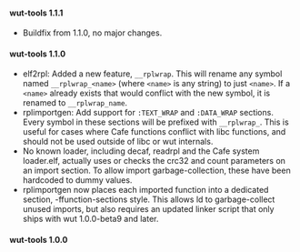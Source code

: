 #### wut-tools 1.1.1
- Buildfix from 1.1.0, no major changes.

#### wut-tools 1.1.0
- elf2rpl: Added a new feature, `__rplwrap`. This will rename any symbol named `__rplwrap_<name>` (where `<name>` is any string) to just `<name>`. If a `<name>` already exists that would conflict with the new symbol, it is renamed to `__rplwrap_name`.
- rplimportgen: Add support for `:TEXT_WRAP` and `:DATA_WRAP` sections. Every symbol in these sections will be prefixed with `__rplwrap_`. This is useful for cases where Cafe functions conflict with libc functions, and should not be used outside of libc or wut internals.
- No known loader, including decaf, readrpl and the Cafe system loader.elf, actually uses or checks the crc32 and count parameters on an import section. To allow import garbage-collection, these have been hardcoded to dummy values.
- rplimportgen now places each imported function into a dedicated section, -ffunction-sections style. This allows ld to garbage-collect unused imports, but also requires an updated linker script that only ships with wut 1.0.0-beta9 and later.

#### wut-tools 1.0.0
